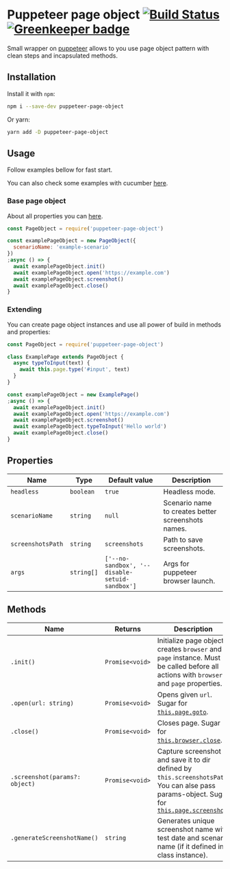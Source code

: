 # Puppeteer page object [![Build Status](https://travis-ci.org/lamartire/puppeteer-page-object.svg?branch=master)](https://travis-ci.org/lamartire/puppeteer-page-object) [![Greenkeeper badge](https://badges.greenkeeper.io/lamartire/puppeteer-page-object.svg)](https://greenkeeper.io/)

Small wrapper on [puppeteer](https://github.com/GoogleChrome/puppeteer/) allows
to you use page object pattern with clean steps and incapsulated methods.

## Installation

Install it with `npm`:

```bash
npm i --save-dev puppeteer-page-object
```

Or yarn:

```bash
yarn add -D puppeteer-page-object
```

## Usage

Follow examples bellow for fast start.

You can also check some examples with cucumber [here](https://github.com/lamartire/puppeteer-cucumber-test).

### Base page object

About all properties you can [here](#properties).

```js
const PageObject = require('puppeteer-page-object')

const examplePageObject = new PageObject({
  scenarioName: 'example-scenario'
})
;async () => {
  await examplePageObject.init()
  await examplePageObject.open('https://example.com')
  await examplePageObject.screenshot()
  await examplePageObject.close()
}
```

### Extending

You can create page object instances and use all power of build in methods and
properties:

```js
const PageObject = require('puppeteer-page-object')

class ExamplePage extends PageObject {
  async typeToInput(text) {
    await this.page.type('#input', text)
  }
}

const examplePageObject = new ExamplePage()
;async () => {
  await examplePageObject.init()
  await examplePageObject.open('https://example.com')
  await examplePageObject.screenshot()
  await examplePageObject.typeToInput('Hello world')
  await examplePageObject.close()
}
```

## Properties

| Name              | Type       | Default value                                  | Description                                        |
| ----------------- | ---------- | ---------------------------------------------- | -------------------------------------------------- |
| `headless`        | `boolean`  | `true`                                         | Headless mode.                                     |
| `scenarioName`    | `string`   | `null`                                         | Scenario name to creates better screenshots names. |
| `screenshotsPath` | `string`   | `screenshots`                                  | Path to save screenshots.                          |
| `args`            | `string[]` | `['--no-sandbox', '--disable-setuid-sandbox']` | Args for puppeteer browser launch.                 |

## Methods

| Name                           | Returns         | Description                                                                                                                                                                                                                           |
| ------------------------------ | --------------- | ------------------------------------------------------------------------------------------------------------------------------------------------------------------------------------------------------------------------------------- |
| `.init()`                      | `Promise<void>` | Initialize page object, creates `browser` and `page` instance. Must be called before all actions with `browser` and `page` properties.                                                                                                |
| `.open(url: string)`           | `Promise<void>` | Opens given `url`. Sugar for [`this.page.goto`](https://github.com/GoogleChrome/puppeteer/blob/master/docs/api.md#pagegotourl-options).                                                                                               |
| `.close()`                     | `Promise<void>` | Closes page. Sugar for [`this.browser.close`](https://github.com/GoogleChrome/puppeteer/blob/master/docs/api.md#browserclose).                                                                                                        |
| `.screenshot(params?: object)` | `Promise<void>` | Capture screenshot and save it to dir defined by `this.screenshotsPath`. You can alse pass params-object. Sugar for [`this.page.screenshot`](https://github.com/GoogleChrome/puppeteer/blob/master/docs/api.md#pagescreenshotoptions) |
| `.generateScreenshotName()`    | `string`        | Generates unique screenshot name with test date and scenario name (if it defined in class instance).                                                                                                                                  |
